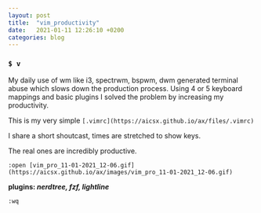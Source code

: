 ```yaml
---
layout: post
title:  "vim_productivity"
date:   2021-01-11 12:26:10 +0200
categories: blog 
---
```


### `$ v `

My daily use of wm like i3, spectrwm, bspwm, dwm generated terminal abuse
which slows down the production process. Using 4 or 5 keyboard mappings
and basic plugins I solved the problem by increasing my productivity.


This is my very simple `[.vimrc](https://aicsx.github.io/ax/files/.vimrc)`


I share a short shoutcast, times are stretched to show keys. 


The real ones are incredibly productive.

`:open [vim_pro_11-01-2021_12-06.gif](https://aicsx.github.io/ax/images/vim_pro_11-01-2021_12-06.gif)`


**plugins: *nerdtree, fzf, lightline***

`:wq`
